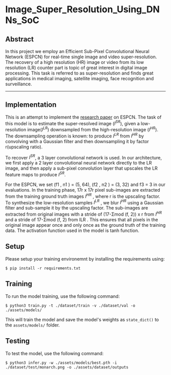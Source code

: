 # Image_Super_Resolution_Using_DNNs_SoC

## Abstract
In this project we employ an Efficient Sub-Pixel Convolutional Neural Network (ESPCN) for real-time single image and video super-resolution. The recovery of a high resolution (HR) image or video
from its low resolution (LR) counter part is topic of great interest in digital image processing. This task is referred to as super-resolution and finds great applications in medical imaging, satellite imaging, face recognition and surveillance.

---

## Implementation
This is an attempt to implement the [research paper](https://github.com/Vishal-Bysani/Image_Super_Resolution_Using_DNNs_SoC/blob/main/Papers/160905158v2.pdf) on ESPCN. The task of this model is to estimate the super-resolved image ($I^{SR}$), given a low-resolution image($I^{LR}$) downsampled from the high-resolution image ($I^{HR}$). The downsampling operation is known: to produce $I^{LR}$ from $I^{HR}$ by convolving with a Gaussian filter and then downsampling it by factor r(upscaling ratio).<br>

To recover $I^{SR}$, a 3 layer convolutional network is used. In our architecture, we first apply a 2 layer convolutional neural network directly to the LR image, and then apply a sub-pixel convolution layer that upscales the LR feature maps to produce $I^{SR}$.

For the ESPCN, we set (f1 , n1 ) = (5, 64), (f2 , n2 ) = (3, 32) and f3 = 3 in our evaluations. In the training phase, 17r x 17r pixel sub-images are extracted from the training ground truth images $I^{HR}$ , where r is the upscaling factor. To synthesize the low-resolution samples $I^{LR}$ , we blur $I^{HR}$ using a Gaussian filter and sub-sample it by the upscaling factor. The sub-images are extracted from original images with a stride of (17-&Sigma;mod (f, 2)) x r from $I^{HR}$ and a stride of 17-&Sigma;mod (f, 2) from ILR . This ensures that all pixels in the original image appear once and only once as the ground truth of the training data. The activation function used in the model is tanh function.

## Setup
Please setup your training environemnt by installing the requirements using:

```
$ pip install -r requirements.txt
```

## Training
To run the model training, use the following command:

```
$ python3 train.py -t ./dataset/train -v ./dataset/val -o ./assets/models/
```

This will train the model and save the model's weights as `state_dict()` to the `assets/models/` folder.

## Testing
To test the model, use the following command:

```
$ python3 infer.py -w ./assets/models/best.pth -i ./dataset/test/monarch.png -o ./assets/dataset/outputs
```









